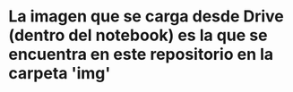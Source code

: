 # La imagen que se carga desde Drive (dentro del notebook) es la que se encuentra en este repositorio en la carpeta 'img'
